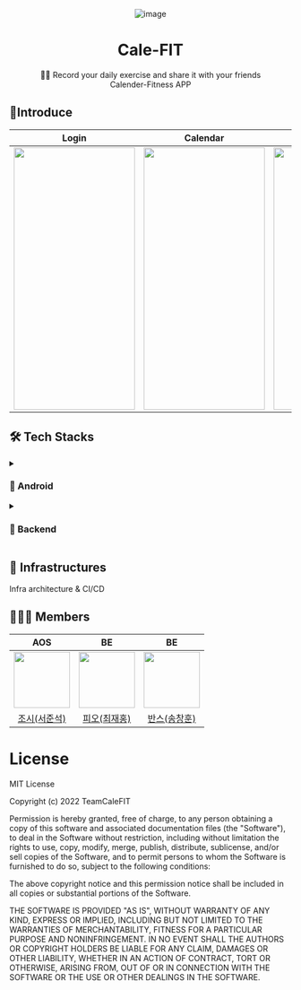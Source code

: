 <div align="center">

![image](https://user-images.githubusercontent.com/92678171/190979071-165a8b9d-2487-41f2-aecf-77add8671767.png)

</div>

<div align="center"><h1> Cale-FIT </h1></div>
<div align="center">🏋️‍♀️ Record your daily exercise and share it with your friends</div>
<div align="center">Calender-Fitness APP</div>


## 📱Introduce
<div align="center">

|  <center>Login</center> |  <center>Calendar</center> |  <center>Exercise Register</center> |
|:--------:|:--------:|:--------:|
|<center><img src="https://media.discordapp.net/attachments/995917214257512478/1021781682048733275/Screen_Shot_2022-09-20_at_22.53.31.png" width="216" height="468"/></center> | <center><img src="https://media.discordapp.net/attachments/995917214257512478/1021781679980957696/Screen_Shot_2022-09-20_at_22.53.47.png" width="216" height="468"/></center> | <center><img src="https://media.discordapp.net/attachments/995917214257512478/1021781682707251330/Screen_Shot_2022-09-20_at_22.54.08.png" width="216" height="468"/></center>|

</div>


## 🛠 Tech Stacks

<details>
<summary>

### 🔧 Android

</summary>
Android Technical Skill Set

Calefit is mainly composed of modern android architecture, MVVM, flow, room, and databinding.

## Technical specification
- Foundation - Components for core system capabilities, Kotlin extensions and support for multidex and automated testing.
- AppCompat - Degrade gracefully on older versions of Android.
- Android KTX - Write more concise, idiomatic Kotlin code.
- Architecture - A collection of libraries that help you design robust, testable, and maintainable apps. Start with classes for managing your UI component lifecycle and handling data persistence.
- Data Binding - Declaratively bind observable data to UI elements.
- Lifecycles - Create a UI that automatically responds to lifecycle events.
- Room - Access your app's SQLite database with in-app objects and compile-time checks.
- ViewModel - Store UI-related data that isn't destroyed on app rotations. Easily schedule asynchronous tasks for optimal execution.
- Hilt - for dependency injection
- Retrofit - A type-safe HTTP client for Android and Java.

</div>
</details>
<details>
<summary>

### 🔨 Backend

</summary>
Back-end Skill set
</div>
</details>

## 🧱 Infrastructures
Infra architecture & CI/CD 

## 👨‍👦‍👦 Members

|  <center>AOS</center> |  <center>BE</center> |  <center>BE</center> |
|:--------:|:--------:|:--------:|
|<center><img src="https://user-images.githubusercontent.com/92678171/190983702-ea421120-ee7f-4e61-8e30-feb42fada9c8.png" width="100" height="100"/></center> | <center><img src="https://user-images.githubusercontent.com/92678171/190983816-a13c5fce-ae64-4c69-b834-cc9cd87c7c18.png" width="100" height="100"/></center> | <center><img src="https://user-images.githubusercontent.com/92678171/190983956-3cb67176-9217-43a7-ad1c-b2a2896fd532.png" width="100" height="100"/></center>|
|<center>[조시(서준석)](https://github.com/junseokseo9306) </center> | <center>[피오(최재홍)](https://github.com/NB993) </center> |<center>[반스(송창훈)](https://github.com/ffinn92) </center>|


# License
MIT License

Copyright (c) 2022 TeamCaleFIT

Permission is hereby granted, free of charge, to any person obtaining a copy
of this software and associated documentation files (the "Software"), to deal
in the Software without restriction, including without limitation the rights
to use, copy, modify, merge, publish, distribute, sublicense, and/or sell
copies of the Software, and to permit persons to whom the Software is
furnished to do so, subject to the following conditions:

The above copyright notice and this permission notice shall be included in all
copies or substantial portions of the Software.

THE SOFTWARE IS PROVIDED "AS IS", WITHOUT WARRANTY OF ANY KIND, EXPRESS OR
IMPLIED, INCLUDING BUT NOT LIMITED TO THE WARRANTIES OF MERCHANTABILITY,
FITNESS FOR A PARTICULAR PURPOSE AND NONINFRINGEMENT. IN NO EVENT SHALL THE
AUTHORS OR COPYRIGHT HOLDERS BE LIABLE FOR ANY CLAIM, DAMAGES OR OTHER
LIABILITY, WHETHER IN AN ACTION OF CONTRACT, TORT OR OTHERWISE, ARISING FROM,
OUT OF OR IN CONNECTION WITH THE SOFTWARE OR THE USE OR OTHER DEALINGS IN THE
SOFTWARE.

